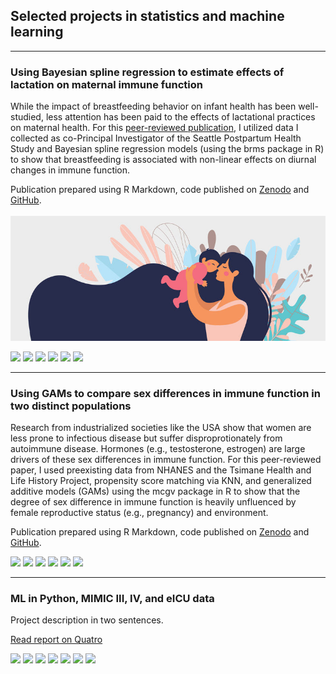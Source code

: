 ## Selected projects in statistics and machine learning

---

### Using Bayesian spline regression to estimate effects of lactation on maternal immune function

While the impact of breastfeeding behavior on infant health has been well-studied, less attention has been paid to the effects of lactational practices on maternal health. For this [peer-reviewed publication](https://www.nature.com/articles/s41598-024-54963-4), I utilized data I collected as co-Principal Investigator of the Seattle Postpartum Health Study and Bayesian spline regression models (using the brms package in R) to show that breastfeeding is associated with non-linear effects on diurnal changes in immune function.  

Publication prepared using R Markdown, code published on [Zenodo](https://doi.org/10.5281/ZENODO.10480687) and [GitHub](https://github.com/carmenhove/sphs). 
 <br>
  <br>
<img src="images/clipart_FB.jpg?raw=true" />
 <br>
 
[![](https://img.shields.io/badge/R-lightgrey?logo=R)](#) [![](https://img.shields.io/badge/RStudio-lightgrey?logo=RStudio)](#) [![](https://img.shields.io/badge/Tidyverse-lightgrey?logo=Tidyverse)](#) [![](https://img.shields.io/badge/brms-lightgrey)](#) [![](https://img.shields.io/badge/RMarkdown-lightgrey)](#) [![](https://img.shields.io/badge/GitHub-lightgrey?logo=GitHub)](#)

---

### Using GAMs to compare sex differences in immune function in two distinct populations

Research from industrialized societies like the USA show that women are less prone to infectious disease but suffer disproprotionately from autoimmune disease. Hormones (e.g., testosterone, estrogen) are large drivers of these sex differences in immune function. For this peer-reviewed paper, I used preexisting data from NHANES and the Tsimane Health and Life History Project, propensity score matching via KNN, and generalized additive models (GAMs) using the mcgv package in R to show that the degree of sex difference in immune function is heavily unfluenced by female reproductive status (e.g., pregnancy) and environment. 

Publication prepared using R Markdown, code published on [Zenodo](https://doi.org/10.5281/ZENODO.10480687) and [GitHub](https://github.com/carmenhove/sphs). 

[![](https://img.shields.io/badge/R-lightgrey?logo=R)](#) [![](https://img.shields.io/badge/RStudio-lightgrey?logo=RStudio)](#) [![](https://img.shields.io/badge/Tidyverse-lightgrey?logo=Tidyverse)](#) [![](https://img.shields.io/badge/mgcv-lightgrey)](#) [![](https://img.shields.io/badge/RMarkdown-lightgrey)](#) [![](https://img.shields.io/badge/GitHub-lightgrey?logo=GitHub)](#)

---

### ML in Python, MIMIC III, IV, and eICU data

Project description in two sentences. 

[Read report on Quatro](https://github.com/carmenhove/sphs)

[![](https://img.shields.io/badge/SQL-lightgrey)](#) [![](https://img.shields.io/badge/R-lightgrey?logo=R)](#) [![](https://img.shields.io/badge/Python-lightgrey?logo=Python)](#) [![](https://img.shields.io/badge/GoogleBigQuery-lightgrey?logo=GoogleBigQuery)](#) [![](https://img.shields.io/badge/sklearn-lightgrey?logo=scikit-learn)](#) [![](https://img.shields.io/badge/Quatro-lightgrey)](#) [![](https://img.shields.io/badge/GitHub-lightgrey?logo=GitHub)](#)
